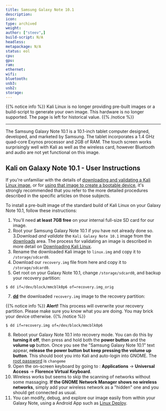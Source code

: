 ```yaml
---
title: Samsung Galaxy Note 10.1
description:
icon:
type: archived
weight:
author: ["steev",]
build-script: N/A
headless:
metapackage: N/A
status: eol
cpu:
gpu:
ram:
ethernet:
wifi:
bluetooth:
usb3:
usb2:
storage:
---
```


{{% notice info %}}
Kali Linux is no longer providing pre-built images or a build-script to generate your own image.
This hardware is no longer supported.
The page is left for historical value.
{{% /notice %}}

- - -

The Samsung Galaxy Note 10.1 is a 10.1-inch tablet computer designed, developed, and marketed by Samsung. The tablet incorporates a 1.4 GHz quad-core Exynos processor and 2GB of RAM. The touch screen works surprisingly well with Kali as well as the wireless card, however Bluetooth and audio are not yet functional on this image.

## Kali on Galaxy Note 10.1 - User Instructions

If you're unfamiliar with the details of [downloading and validating a Kali Linux image](/docs/introduction/download-official-kali-linux-images/), or for [using that image to create a bootable device](/docs/usb/live-usb-install-with-windows/), it's strongly recommended that you refer to the more detailed procedures described in the specific articles on those subjects.

To install a pre-built image of the standard build of Kali Linux on your Galaxy Note 10.1, follow these instructions:

1. You'll need **at least 7GB free** on your internal full-size SD card for our image.
2. Root your Samsung Galaxy Note 10.1 if you have not already done so.
3.Download _and validate_ the `Kali Galaxy Note 10.1` image from the [downloads](https://www.offensive-security.com/kali-linux-vmware-arm-image-download/) area. The process for validating an image is described in more detail on [Downloading Kali Linux](/docs/introduction/download-official-kali-linux-images/).
4. Rename the downloaded Kali image to `linux.img` and copy it to `/storage/sdcard0`.
5. Download our `recovery.img` file from here and copy it to `/storage/sdcard0`.
6. Get root on your Galaxy Note 10.1, change `/storage/sdcard0`, and backup your recovery partition:

```console
$ dd if=/dev/block/mmcblk0p6 of=recovery.img_orig
```

7. **[dd](https://packages.debian.org/testing/dd)** the downloaded `recovery.img` image to the recovery partition:

{{% notice info %}}
**Alert!** This process will overwrite your recovery partition. Please make sure you know what you are doing. You may brick your device otherwise.
{{% /notice %}}

```console
$ dd if=recovery.img of=/dev/block/mmcblk0p6
```

8. Reboot your Galaxy Note 10.1 into recovery mode. You can do this by **turning it off**, then press and hold both the **power button** and the **volume up** button. Once you see the "Samsung Galaxy Note 10.1" text appear, **release the power button but keep pressing the volume up button**. This should boot you into Kali and auto-login into GNOME. The [root password](/docs/introduction/kali-linux-default-passwords/) is `changeme`
9. Open the on-screen keyboard by going to : **Applications** -> **Universal Access** -> **Florence Virtual Keyboard**.
10. Wireless works but seems to skip the scanning of networks without some massaging. **If the GNOME Network Manager shows no wireless networks**, simply add your wireless network as a "hidden" one and you should get connected as usual.
11. You can modify, debug, and explore our image easily from within your Galaxy Note, using a Android App such as [Linux Deploy](https://play.google.com/store/apps/details?id=ru.meefik.linuxdeploy&hl=en).
